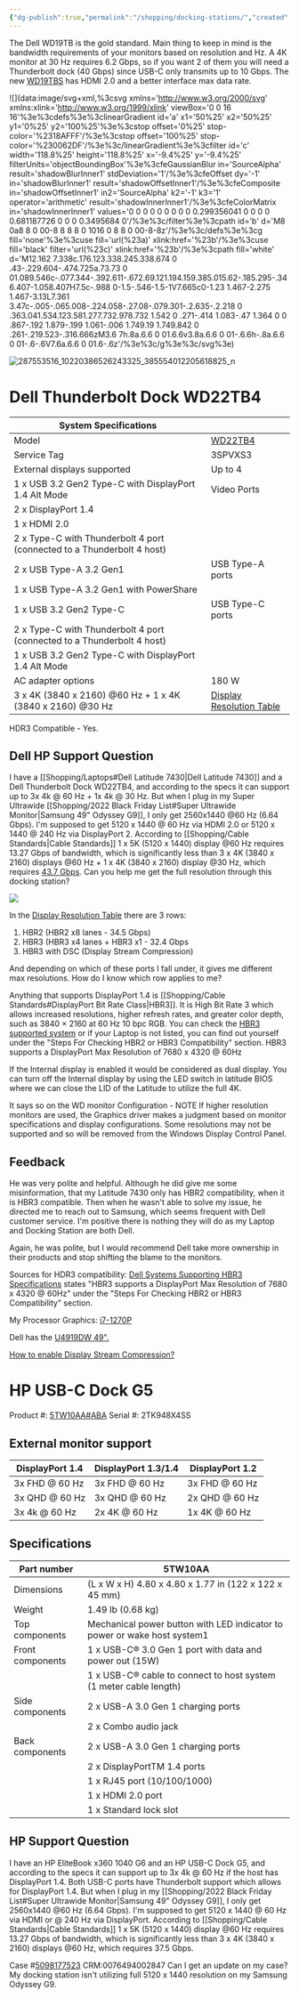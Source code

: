 ```yaml
---
{"dg-publish":true,"permalink":"/shopping/docking-stations/","created":"","updated":""}
---
```



The Dell WD19TB is the gold standard. Main thing to keep in mind is the bandwidth requirements of your monitors based on resolution and Hz. A 4K monitor at 30 Hz requires 6.2 Gbps, so if you want 2 of them you will need a Thunderbolt dock (40 Gbps) since USB-C only transmits up to 10 Gbps. The new [WD19TBS](https://www.amazon.com/dp/B093NNTPPL?ref_=cm_sw_r_cp_ud_dp_R7CA7GB792MJHAG206PW&fbclid=IwAR06ZoZGXYZ2IyxOMFwmbuTIiUMIQ2plwoGuWiVUooI6TJjFBBN6fyfjfp8) has HDMI 2.0 and a better interface max data rate.

![](data:image/svg+xml,%3csvg xmlns='http://www.w3.org/2000/svg' xmlns:xlink='http://www.w3.org/1999/xlink' viewBox='0 0 16 16'%3e%3cdefs%3e%3clinearGradient id='a' x1='50%25' x2='50%25' y1='0%25' y2='100%25'%3e%3cstop offset='0%25' stop-color='%2318AFFF'/%3e%3cstop offset='100%25' stop-color='%230062DF'/%3e%3c/linearGradient%3e%3cfilter id='c' width='118.8%25' height='118.8%25' x='-9.4%25' y='-9.4%25' filterUnits='objectBoundingBox'%3e%3cfeGaussianBlur in='SourceAlpha' result='shadowBlurInner1' stdDeviation='1'/%3e%3cfeOffset dy='-1' in='shadowBlurInner1' result='shadowOffsetInner1'/%3e%3cfeComposite in='shadowOffsetInner1' in2='SourceAlpha' k2='-1' k3='1' operator='arithmetic' result='shadowInnerInner1'/%3e%3cfeColorMatrix in='shadowInnerInner1' values='0 0 0 0 0 0 0 0 0 0.299356041 0 0 0 0 0.681187726 0 0 0 0.3495684 0'/%3e%3c/filter%3e%3cpath id='b' d='M8 0a8 8 0 00-8 8 8 8 0 1016 0 8 8 0 00-8-8z'/%3e%3c/defs%3e%3cg fill='none'%3e%3cuse fill='url(%23a)' xlink:href='%23b'/%3e%3cuse fill='black' filter='url(%23c)' xlink:href='%23b'/%3e%3cpath fill='white' d='M12.162 7.338c.176.123.338.245.338.674 0 .43-.229.604-.474.725a.73.73 0 01.089.546c-.077.344-.392.611-.672.69.121.194.159.385.015.62-.185.295-.346.407-1.058.407H7.5c-.988 0-1.5-.546-1.5-1V7.665c0-1.23 1.467-2.275 1.467-3.13L7.361 3.47c-.005-.065.008-.224.058-.27.08-.079.301-.2.635-.2.218 0 .363.041.534.123.581.277.732.978.732 1.542 0 .271-.414 1.083-.47 1.364 0 0 .867-.192 1.879-.199 1.061-.006 1.749.19 1.749.842 0 .261-.219.523-.316.666zM3.6 7h.8a.6.6 0 01.6.6v3.8a.6.6 0 01-.6.6h-.8a.6.6 0 01-.6-.6V7.6a.6.6 0 01.6-.6z'/%3e%3c/g%3e%3c/svg%3e)

 ![287553516_10220386526243325_385554012205618825_n](https://i.imgur.com/HhiSGSE.jpg)

# Dell Thunderbolt Dock WD22TB4

| System Specifications                                                  |                          |
|------------------------------------------------------------------------|--------------------------|
| Model                                                                  | [WD22TB4](https://www.dell.com/support/manuals/en-us/wd22tb4-dock/dell_wd22tb4_userguide/product-specifications?guid=guid-bb63fcdf-357e-408c-82f1-c7c56e8d5b4e&lang=en-us)                  |
| Service Tag                                                            | 3SPVXS3                  |
| External displays supported                                            | Up to 4                  |
| 1 x USB 3.2 Gen2 Type-C with DisplayPort 1.4 Alt Mode                  | Video Ports              |
| 2 x DisplayPort 1.4                                                    |                          |
| 1 x HDMI 2.0                                                           |                          |
| 2 x Type-C with Thunderbolt 4 port (connected to a Thunderbolt 4 host) |                          |
| 2 x USB Type-A 3.2 Gen1                                                | USB Type-A ports         |
| 1 x USB Type-A 3.2 Gen1 with PowerShare                                |                          |
| 1 x USB 3.2 Gen2 Type-C                                                | USB Type-C ports         |
| 2 x Type-C with Thunderbolt 4 port (connected to a Thunderbolt 4 host) |                          |
| 1 x USB 3.2 Gen2 Type-C with DisplayPort 1.4 Alt Mode                  |                          |
| AC adapter options                                                     | 180 W                    |
| 3 x 4K (3840 x 2160) @60 Hz + 1 x 4K (3840 x 2160) @30 Hz              | [Display Resolution Table](https://www.dell.com/support/manuals/en-us/wd22tb4-dock/dell_wd22tb4_userguide/display-resolution-table?guid=guid-fafc77a4-c95f-44df-92ad-608231d11cd9&lang=en-us) |

HDR3 Compatible - Yes.

## Dell HP Support Question

I have a [[Shopping/Laptops#Dell Latitude 7430\|Dell Latitude 7430]] and a Dell Thunderbolt Dock WD22TB4, and according to the specs it can support up to 3x 4k @ 60 Hz + 1x 4k @ 30 Hz. But when I plug in my Super Ultrawide [[Shopping/2022 Black Friday List#Super Ultrawide Monitor\|Samsung 49" Odyssey G9]], I only get 2560x1440 @60 Hz (6.64 Gbps). I'm supposed to get 5120 x 1440 @ 60 Hz via HDMI 2.0 or 5120 x 1440 @ 240 Hz via DisplayPort 2. According to [[Shopping/Cable Standards\|Cable Standards]] 1 x 5K (5120 x 1440) display @60 Hz requires 13.27 Gbps of bandwidth, which is significantly less than 3 x 4K (3840 x 2160) displays @60 Hz + 1 x 4K (3840 x 2160) display @30 Hz, which requires [43.7 Gbps](https://www.kramerav.com/bandwidth-calculator/). Can you help me get the full resolution through this docking station?

![](https://i.imgur.com/EfEGGoO.png)


In the [Display Resolution Table](https://www.dell.com/support/manuals/en-us/wd22tb4-dock/dell_wd22tb4_userguide/display-resolution-table?guid=guid-fafc77a4-c95f-44df-92ad-608231d11cd9&lang=en-us) there are 3 rows:
1. HBR2 (HBR2 x8 lanes - 34.5 Gbps)
2. HBR3 (HBR3 x4 lanes + HBR3 x1 - 32.4 Gbps
3. HBR3 with DSC (Display Stream Compression)

And depending on which of these ports I fall under, it gives me different max resolutions. How do I know which row applies to me?

Anything that supports DisplayPort 1.4 is [[Shopping/Cable Standards#DisplayPort Bit Rate Class\|HBR3]]. It is High Bit Rate 3 which allows increased resolutions, higher refresh rates, and greater color depth, such as 3840 × 2160 at 60 Hz 10 bpc RGB. You can check the [HBR3 supported system](https://www.dell.com/support/kbdoc/en-us/000183937/dell-systems-supporting-hbr3-specifications) or if your Laptop is not listed, you can find out yourself under the "Steps For Checking HBR2 or HBR3 Compatibility" section. HBR3 supports a DisplayPort Max Resolution of 7680 x 4320 @ 60Hz

If the Internal display is enabled it would be considered as dual display. You can turn off the Internal display by using the LED switch in latitude BIOS where we can close the LID of the Latitude to utilize the full 4K.

It says so on the WD monitor Configuration - NOTE If higher resolution monitors are used, the Graphics driver makes a judgment based on monitor specifications and display configurations. Some resolutions may not be supported and so will be removed from the Windows Display Control Panel.

## Feedback

He was very polite and helpful. Although he did give me some misinformation, that my Latitude 7430 only has HBR2 compatibility, when it is HBR3 compatible. Then when he wasn't able to solve my issue, he directed me to reach out to Samsung, which seems frequent with Dell customer service. I'm positive there is nothing they will do as my Laptop and Docking Station are both Dell.

Again, he was polite, but I would recommend Dell take more ownership in their products and stop shifting the blame to the monitors.

Sources for HDR3 compatibility:
[Dell Systems Supporting HBR3 Specifications](https://www.dell.com/support/kbdoc/en-us/000183937/dell-systems-supporting-hbr3-specifications) states "HBR3 supports a DisplayPort Max Resolution of 7680 x 4320 @ 60Hz" under the "Steps For Checking HBR2 or HBR3 Compatibility" section.

My Processor Graphics: [i7-1270P](https://www.intel.com/content/www/us/en/products/sku/226255/intel-core-i71270p-processor-18m-cache-up-to-4-80-ghz/specifications.html)

Dell has the [U4919DW 49".](https://www.dell.com/en-us/shop/dell-ultrasharp-49-curved-monitor-u4919dw/apd/210-arnw)

[How to enable Display Stream Compression?](https://www.dell.com/support/kbdoc/en-us/000197102/how-to-enable-display-stream-compression-on-latitude-precision-and-xps)

# HP USB-C Dock G5

Product #: [5TW10AA#ABA](https://www.hp.com/us-en/shop/pdp/hp-usb-c-dock-g5-p-5tw10aa-aba-1?#techSpecs)
Serial #: 2TK948X4SS
## External monitor support

| DisplayPort 1.4  | DisplayPort 1.3/1.4 | DisplayPort 1.2 |
|------------------|---------------------|-----------------|
| 3x FHD @ 60 Hz   | 3x FHD @ 60 Hz      | 3x FHD @ 60 Hz  |
| 3x QHD @ 60 Hz   | 3x QHD @ 60 Hz      | 2x QHD @ 60 Hz  |
| 3x 4k @ 60 Hz    | 2x 4K @ 60 Hz       | 1x 4K @ 60 Hz   |

## Specifications

| Part number      | 5TW10AA                                                                  |
|------------------|--------------------------------------------------------------------------|
| Dimensions       | (L x W x H) 4.80 x 4.80 x 1.77 in (122 x 122 x 45 mm)                    |
| Weight           | 1.49 lb (0.68 kg)                                                        |
| Top components   | Mechanical power button with LED indicator to power or wake host system1 |
| Front components | 1 x USB-C® 3.0 Gen 1 port with data and power out (15W)                  |
|                  | 1 x USB-C® cable to connect to host system (1 meter cable length)        |
| Side components  | 2 x USB-A 3.0 Gen 1 charging ports                                       |
|                  | 2 x Combo audio jack                                                     |
| Back components  | 2 x USB-A 3.0 Gen 1 charging ports                                       |
|                  | 2 x DisplayPortTM 1.4 ports                                              |
|                  | 1 x RJ45 port (10/100/1000)                                              |
|                  | 1 x HDMI 2.0 port                                                        |
|                  | 1 x Standard lock slot                                                   |

## HP Support Question

I have an  HP EliteBook x360 1040 G6 and an HP USB-C Dock G5, and according to the specs it can support up to 3x 4k @ 60 Hz if the host has DisplayPort 1.4. Both USB-C ports have Thunderbolt support which allows for DisplayPort 1.4. But when I plug in my [[Shopping/2022 Black Friday List#Super Ultrawide Monitor\|Samsung 49" Odyssey G9]], I only get 2560x1440 @60 Hz (6.64 Gbps). I'm supposed to get 5120 x 1440 @ 60 Hz via HDMI or @ 240 Hz via DisplayPort. According to [[Shopping/Cable Standards\|Cable Standards]] 1 x 5K (5120 x 1440) display @60 Hz requires 13.27 Gbps of bandwidth, which is significantly less than 3 x 4K (3840 x 2160) displays @60 Hz, which requires 37.5 Gbps.

Case #[5098177523](https://support.hp.com/us-en/dashboard/cases) CRM:0076494002847
Can I get an update on my case? My docking station isn't utilizing full 5120 x 1440 resolution on my Samsung Odyssey G9.